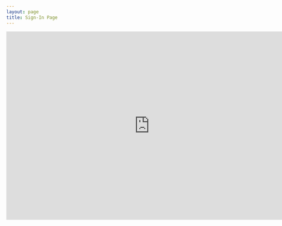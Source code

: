 ```yaml
---
layout: page
title: Sign-In Page
---
```


<div class="responsive-wrap">
  <iframe src="https://docs.google.com/forms/d/e/1FAIpQLSco4qlMSLeoBb6eF-yAbeY5PTyHTzLuXo5rmZao8E2iW6SpPQ/viewform?embedded=true" width="760" height="500" frameborder="0" scrolling="yes">Loading...</iframe>
</div>



